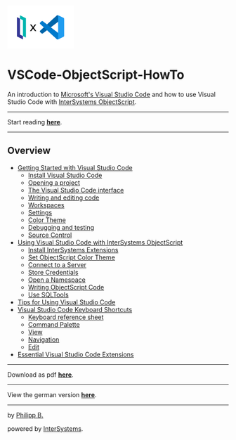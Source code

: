 <img src = "/imgs/IrisXVscode.png" tile = "IRIS X VSCode" width = "30%"/>

# VSCode-ObjectScript-HowTo

An introduction to [Microsoft's Visual Studio Code](https://code.visualstudio.com/) and how to use Visual Studio Code with [InterSystems ObjectScript](https://docs.intersystems.com/irislatest/csp/docbook/DocBook.UI.Page.cls?KEY=GCOS_INTRO).

---

Start reading **[here](Chapters/GettingStartedWithVSCode.md)**.

---

## Overview

* [Getting Started with Visual Studio Code](Chapters/GettingStartedWithVSCode.md)
  * [Install Visual Studio Code](Chapters/GettingStartedWithVSCode.md#install-visual-studio-code)
  * [Opening a project](Chapters/GettingStartedWithVSCode.md#opening-a-project)
  * [The Visual Studio Code interface](Chapters/GettingStartedWithVSCode.md#the-visual-studio-code-interface)
  * [Writing and editing code](Chapters/GettingStartedWithVSCode.md#writing-and-editing-code)
  * [Workspaces](Chapters/GettingStartedWithVSCode.md#workspaces)
  * [Settings](Chapters/GettingStartedWithVSCode.md#settings)
  * [Color Theme](Chapters/GettingStartedWithVSCode.md#color-theme)
  * [Debugging and testing](Chapters/GettingStartedWithVSCode.md#debugging-and-testing)
  * [Source Control](Chapters/GettingStartedWithVSCode.md#source-control)
* [Using Visual Studio Code with InterSystems ObjectScript](Chapters/UsingVSCodeWithObjectScript.md)
  * [Install InterSystems Extensions](Chapters/UsingVSCodeWithObjectScript.md#install-intersystems-extensions)
  * [Set ObjectScript Color Theme](Chapters/UsingVSCodeWithObjectScript.md#set-objectscript-color-theme)
  * [Connect to a Server](Chapters/UsingVSCodeWithObjectScript.md#connect-to-a-server)
  * [Store Credentials](Chapters/UsingVSCodeWithObjectScript.md#store-credentials)
  * [Open a Namespace](Chapters/UsingVSCodeWithObjectScript.md#open-a-namespace)
  * [Writing ObjectScript Code](Chapters/UsingVSCodeWithObjectScript.md#writing-objectscript-code)
  * [Use SQLTools](Chapters/UsingVSCodeWithObjectScript.md#use-sqltools)
* [Tips for Using Visual Studio Code](Chapters/TipsForVsCode.md)
* [Visual Studio Code Keyboard Shortcuts](Chapters/KeyboardShortcuts.md)
  * [Keyboard reference sheet](Chapters/KeyboardShortcuts.md#keyboard-reference-sheet)
  * [Command Palette](Chapters/KeyboardShortcuts.md#command-palette)
  * [View](Chapters/KeyboardShortcuts.md#view)
  * [Navigation](Chapters/KeyboardShortcuts.md#navigation)
  * [Edit](Chapters/KeyboardShortcuts.md#edit)
* [Essential Visual Studio Code Extensions](Chapters/EssentialExtensions.md)

---

Download as pdf **[here](https://raw.githubusercontent.com/phil1436/VSCode-ObjectScript-HowTo/master/VSCode-HowTo.pdf)**.

---

View the german version **[here](https://github.com/phil1436/VSCode-ObjectScript-HowTo/tree/german)**.

---

by [Philipp B.](https://github.com/phil1436)

powered by [InterSystems](https://www.intersystems.com/).
